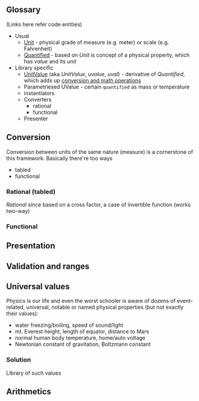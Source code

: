 ## Glossary
(Links here refer code entities)
+ Usual
    + [Unit](../projects/units-weigher/src/lib/core/units.ts) - physical grade of measure (e.g. meter) or scale (e.g. Fahrenheit)
    + [Quantified](../projects/units-weigher/src/lib/core.quantified.ts/) - based on *Unit* is concept of a physical property, which has *value* and its *unit* 
+ Library specific
    + [UnitValue](../projects/units-weigher/src/lib/uvalues/uvalue.ts) (aka *UnitValue*, *uvalue*, *uval*) - derivative of *Quantified*, which adds up [conversion and math operations](../src/app/components/units/avia/aircrafts/aircrafts-descr-table/aircrafts-descr-table.component.html)
    + Parametriesed UValue - certain `quantified` as mass or temperature
    + instantiators
    + Converters
        + rational
        + functional
    + Presenter

## Conversion
Conversion between units of the same nature (measure) is a cornerstone of this framework.
Basically there're too ways 
+ tabled 
+ functional
 
### Rational (tabled)
*Rational* since based on a cross factor, a case of invertible function (works two-way)

### Functional

## Presentation

## Validation and ranges


## Universal values
Physics is our life and even the worst schooler is aware of dozens of event-related, universal, notable or named physical properties (but not exactly their values): 
+ water freezing/boiling, speed of sound/light 
+ mt. Everest height, length of equator, distance to Mars
+ normal human body temperature, home/auto voltage
+ Newtonian constant of gravitation, Boltzmann constant

### Solution
Library of such values

## Arithmetics

